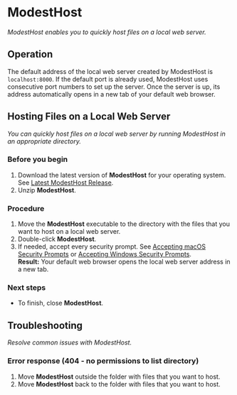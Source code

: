 # ModestHost
*ModestHost enables you to quickly host files on a local web server.*

## Operation
The default address of the local web server created by ModestHost is `localhost:8000`. If the default port is already used, ModestHost uses consecutive port numbers to set up the server. Once the server is up, its address automatically opens in a new tab of your default web browser.

## Hosting Files on a Local Web Server
*You can quickly host files on a local web server by running ModestHost in an appropriate directory.*

### Before you begin
1. Download the latest version of **ModestHost** for your operating system. See [Latest ModestHost Release](https://github.com/rafalkaron/ModestHost/releases/latest).
2. Unzip **ModestHost**.

### Procedure
1. Move the **ModestHost** executable to the directory with the files that you want to host on a local web server.
1. Double-click **ModestHost**.
1. If needed, accept every security prompt. See [Accepting macOS Security Prompts](https://github.com/rafalkaron/ModestHost/wiki/Accepting-macOS-Security-Prompts) or [Accepting Windows Security Prompts](https://github.com/rafalkaron/ModestHost/wiki/Accepting-Windows-Security-Prompts).  
**Result:** Your default web browser opens the local web server address in a new tab.

### Next steps
* To finish, close **ModestHost**.

## Troubleshooting
*Resolve common issues with ModestHost.*
### Error response (404 - no permissions to list directory)
1. Move **ModestHost** outside the folder with files that you want to host.
2. Move **ModestHost** back to the folder with files that you want to host.